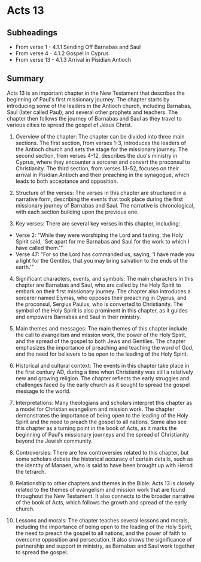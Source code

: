 # Acts 13

## Subheadings

* From verse 1 - 4.1.1 Sending Off Barnabas and Saul
* From verse 4 - 4.1.2 Gospel in Cyprus
* From verse 13 - 4.1.3 Arrival in Pisidian Antioch

## Summary

Acts 13 is an important chapter in the New Testament that describes the beginning of Paul's first missionary journey. The chapter starts by introducing some of the leaders in the Antioch church, including Barnabas, Saul (later called Paul), and several other prophets and teachers. The chapter then follows the journey of Barnabas and Saul as they travel to various cities to spread the gospel of Jesus Christ.

1. Overview of the chapter:
The chapter can be divided into three main sections. The first section, from verses 1-3, introduces the leaders of the Antioch church and sets the stage for the missionary journey. The second section, from verses 4-12, describes the duo's ministry in Cyprus, where they encounter a sorcerer and convert the proconsul to Christianity. The third section, from verses 13-52, focuses on their arrival in Pisidian Antioch and their preaching in the synagogue, which leads to both acceptance and opposition.

2. Structure of the verses:
The verses in this chapter are structured in a narrative form, describing the events that took place during the first missionary journey of Barnabas and Saul. The narrative is chronological, with each section building upon the previous one.

3. Key verses:
There are several key verses in this chapter, including:
- Verse 2: "While they were worshiping the Lord and fasting, the Holy Spirit said, 'Set apart for me Barnabas and Saul for the work to which I have called them.'"
- Verse 47: "For so the Lord has commanded us, saying, 'I have made you a light for the Gentiles, that you may bring salvation to the ends of the earth.'"

4. Significant characters, events, and symbols:
The main characters in this chapter are Barnabas and Saul, who are called by the Holy Spirit to embark on their first missionary journey. The chapter also introduces a sorcerer named Elymas, who opposes their preaching in Cyprus, and the proconsul, Sergius Paulus, who is converted to Christianity. The symbol of the Holy Spirit is also prominent in this chapter, as it guides and empowers Barnabas and Saul in their ministry.

5. Main themes and messages:
The main themes of this chapter include the call to evangelism and mission work, the power of the Holy Spirit, and the spread of the gospel to both Jews and Gentiles. The chapter emphasizes the importance of preaching and teaching the word of God, and the need for believers to be open to the leading of the Holy Spirit.

6. Historical and cultural context:
The events in this chapter take place in the first century AD, during a time when Christianity was still a relatively new and growing religion. The chapter reflects the early struggles and challenges faced by the early church as it sought to spread the gospel message to the world.

7. Interpretations:
Many theologians and scholars interpret this chapter as a model for Christian evangelism and mission work. The chapter demonstrates the importance of being open to the leading of the Holy Spirit and the need to preach the gospel to all nations. Some also see this chapter as a turning point in the book of Acts, as it marks the beginning of Paul's missionary journeys and the spread of Christianity beyond the Jewish community.

8. Controversies:
There are few controversies related to this chapter, but some scholars debate the historical accuracy of certain details, such as the identity of Manaen, who is said to have been brought up with Herod the tetrarch.

9. Relationship to other chapters and themes in the Bible:
Acts 13 is closely related to the themes of evangelism and mission work that are found throughout the New Testament. It also connects to the broader narrative of the book of Acts, which follows the growth and spread of the early church.

10. Lessons and morals:
The chapter teaches several lessons and morals, including the importance of being open to the leading of the Holy Spirit, the need to preach the gospel to all nations, and the power of faith to overcome opposition and persecution. It also shows the significance of partnership and support in ministry, as Barnabas and Saul work together to spread the gospel.